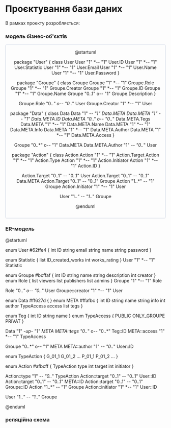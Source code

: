 # Проєктування бази даних

В рамках проекту розробляється: 
### модель бізнес-об'єктів ###


<center style="
    border-radius:4px;
    border: 1px solid #cfd7e6;
    box-shadow: 0 1px 3px 0 rgba(89,105,129,.05), 0 1px 1px 0 rgba(0,0,0,.025);
    padding: 1em;"
>
@startuml

package "User" {
class User
User "1" *-- "1" User.ID
User "1" *-- "1" User.Statistic
User "1" *-- "1" User.Email
User "1" *-- "1" User.Name
User "1" *-- "1" User.Password
}

package "Groupe" {
class Groupe
Groupe "1" *-- "1" Groupe.Role
Groupe "1" *-- "1" Groupe.Creator
Groupe "1" *-- "1" Groupe.ID
Groupe "1" *-- "1" Groupe.Name
Groupe "0..1" o-- "1" Groupe.Description
}

Groupe.Role "0..*" o-- "0..*" User
Groupe.Creator "1" *-- "1" User

package "Data" {
class Data
Data "1" *-- "1" Data.META
Data.META "1" *-- "1" Data.META.ID
Data.META "0..*" o-- "0..*" Data.META.Tegs
Data.META "1" *-- "1" Data.META.Name
Data.META "1" *-- "1" Data.META.Info
Data.META "1" *-- "1" Data.META.Author
Data.META "1" *-- "1" Data.META.Access
}

Groupe "0..*" o-- "1" Data.META
Data.META.Author "1" *-- "0..*" User

package "Action" {
class Action
Action "1" *-- "1" Action.Target
Action "1" *-- "1" Action.Type
Action "1" *-- "1" Action.Initiator
Action "1" *-- "1" Action.ID
}

Action.Target "0..1" -- "0..1" User
Action.Target "0..1" -- "0..1" Data.META
Action.Target "0..1" -- "0..1" Groupe
Action "1..*" -- "1" Groupe
Action.Initiator "1" *-- "1" User

User "1..*" -- "1..*" Groupe

@enduml
</center>

### ER-модель ###

@startuml

enum User #62ffe4 {
  int ID
  string email
  string name
  string password
}

enum Statistic {
  list<int> ID_created_works
  int works_rating
}
User "1" *-- "1" Statistic


enum Groupe #bcffaf {
  int ID
  string name
  string description
  int creator
}
enum Role {
  list<int> viewers
  list<int> publishers
  list<int> admins
}
Groupe "1" *-- "1" Role

Role "0..*" o-- "0..*" User
Groupe::creator "1" *-- "1" User


enum Data #ff627d {
}
enum META #ffafbc {
  int ID
  string name
  string info
  int author
  TypeAccess access
  list<int> tegs
}

enum Teg {
  int ID
  string name
}
enum TypeAccess {
  PUBLIC
  ONLY_GROUPE
  PRIVAT
}

Data "1" *-up- "1" META
META::tegs "0..*" o-- "0..*" Teg::ID
META::access "1" *-- "1" TypeAccess


Groupe "0..*" o-- "1" META
META::author "1" *-- "0..*" User::ID

enum TypeAction {
  G_01_1
  G_01_2
  ...
  P_01_1
  P_01_2
  ...
}

enum Action #afbcff {
  TypeAction type
  int target
  int initiator
}

Action::type "1" *-- "0..*" TypeAction
Action::target "0..1" -- "0..1" User::ID
Action::target "0..1" -- "0..1" META::ID
Action::target "0..1" -- "0..1" Groupe::ID
Action "1..*" -- "1" Groupe
Action::initiator "1" *-- "1" User::ID

User "1..*" -- "1..*" Groupe

@enduml

### реляційна схема ###

